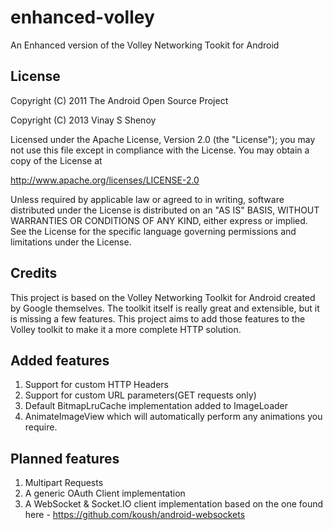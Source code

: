 # enhanced-volley

An Enhanced version of the Volley Networking Tookit for Android

## License

Copyright (C) 2011 The Android Open Source Project

Copyright (C) 2013 Vinay S Shenoy

Licensed under the Apache License, Version 2.0 (the "License");
you may not use this file except in compliance with the License.
You may obtain a copy of the License at

http://www.apache.org/licenses/LICENSE-2.0

Unless required by applicable law or agreed to in writing, software
distributed under the License is distributed on an "AS IS" BASIS,
WITHOUT WARRANTIES OR CONDITIONS OF ANY KIND, either express or implied.
See the License for the specific language governing permissions and
limitations under the License.

## Credits
This project is based on the Volley Networking Toolkit for Android created by Google themselves. 
The toolkit itself is really great and extensible, but it is missing a few features. This project 
aims to add those features to the Volley toolkit to make it a more complete HTTP solution.

## Added features
1. Support for custom HTTP Headers
2. Support for custom URL parameters(GET requests only)
3. Default BitmapLruCache implementation added to ImageLoader
4. AnimateImageView which will automatically perform any animations you require.

## Planned features
1. Multipart Requests
2. A generic OAuth Client implementation
3. A WebSocket & Socket.IO client implementation based on the one found here - https://github.com/koush/android-websockets
